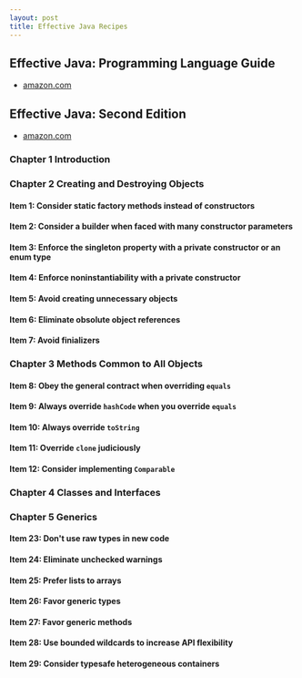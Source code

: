 ```yaml
---
layout: post
title: Effective Java Recipes
---
```


## Effective Java: Programming Language Guide
* [amazon.com](https://www.amazon.com/Effective-Java-Programming-Language-Guide/dp/0201310058)

## Effective Java: Second Edition
* [amazon.com](https://www.amazon.com/Effective-Java-2nd-Joshua-Bloch/dp/0321356683)

### Chapter 1 Introduction

### Chapter 2 Creating and Destroying Objects

#### Item 1: Consider static factory methods instead of constructors

#### Item 2: Consider a builder when faced with many constructor parameters

#### Item 3: Enforce the singleton property with a private constructor or an enum type

#### Item 4: Enforce noninstantiability with a private constructor

#### Item 5: Avoid creating unnecessary objects

#### Item 6: Eliminate obsolute object references

#### Item 7: Avoid finializers

### Chapter 3 Methods Common to All Objects

#### Item 8: Obey the general contract when overriding `equals`

#### Item 9: Always override `hashCode` when you override `equals`

#### Item 10: Always override `toString`

#### Item 11: Override `clone` judiciously

#### Item 12: Consider implementing `Comparable`

### Chapter 4 Classes and Interfaces

### Chapter 5 Generics

#### Item 23: Don't use raw types in new code

#### Item 24: Eliminate unchecked warnings

#### Item 25: Prefer lists to arrays

#### Item 26: Favor generic types

#### Item 27: Favor generic methods

#### Item 28: Use bounded wildcards to increase API flexibility

#### Item 29: Consider typesafe heterogeneous containers
